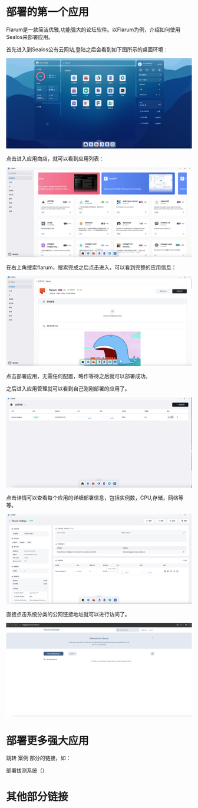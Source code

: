 # 部署的第一个应用

Flarum是一款简洁优雅,功能强大的论坛软件。以Flarum为例，介绍如何使用Sealos来部署应用。

首先进入到Sealos公有云网站,登陆之后会看到如下图所示的桌面环境：

![](./images/quick-start-1.png)

点击进入应用商店，就可以看到应用列表：

![](./images/quick-start-2.png)

在右上角搜索flarum，搜索完成之后点击进入，可以看到完整的应用信息：

![](./images/quick-start-3.png)

点击部署应用，无需任何配置，略作等待之后就可以部署成功。

之后进入应用管理就可以看到自己刚刚部署的应用了。

![](./images/quick-start-4.png)

点击详情可以查看每个应用的详细部署信息，包括实例数，CPU,存储，网络等等。

![](./images/quick-start-5.png)

直接点击系统分类的公网链接地址就可以进行访问了。

![](./images/quick-start-6.png)

# 部署更多强大应用

跳转 案例 部分的链接，如：

部署拔测系统（）

# 其他部分链接
